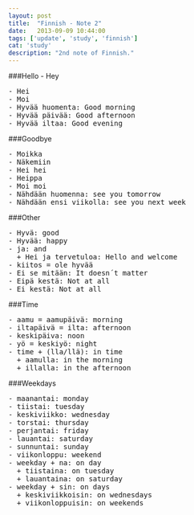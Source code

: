 ```yaml
---
layout: post
title:  "Finnish - Note 2"
date:   2013-09-09 10:44:00
tags: ['update', 'study', 'finnish']
cat: 'study'
description: "2nd note of Finnish."
---
```


###Hello - Hey
<pre>
- Hei
- Moi
- Hyvää huomenta: Good morning
- Hyvää päivää: Good afternoon
- Hyvää iltaa: Good evening
</pre>

###Goodbye
<pre>
- Moikka
- Näkemiin
- Hei hei
- Heippa
- Moi moi
- Nähdään huomenna: see you tomorrow
- Nähdään ensi viikolla: see you next week
</pre>

###Other
<pre>
- Hyvä: good
- Hyvää: happy
- ja: and
  + Hei ja tervetuloa: Hello and welcome
- kiitos = ole hyvää
- Ei se mitään: It doesn´t matter
- Eipä kestä: Not at all
- Ei kestä: Not at all
</pre>

###Time
<pre>
- aamu = aamupäivä: morning
- iltapäivä = ilta: afternoon
- keskipäiva: noon
- yö = keskiyö: night 
- time + (lla/llä): in time
  + aamulla: in the morning
  + illalla: in the afternoon
</pre>

###Weekdays
<pre>
- maanantai: monday
- tiistai: tuesday
- keskiviikko: wednesday
- torstai: thursday
- perjantai: friday
- lauantai: saturday
- sunnuntai: sunday
- viikonloppu: weekend
- weekday + na: on day
  + tiistaina: on tuesday
  + lauantaina: on saturday
- weekday + sin: on days
  + keskiviikkoisin: on wednesdays
  + viikonloppuisin: on weekends
</pre>